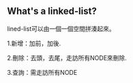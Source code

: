 ## What's a linked-list?

lined-list可以由一個一個空間拼湊起來。

1.新增：加前，加後.

2.刪除：去頭，去尾，走訪所有NODE來刪除.

3.查詢：需走訪所有NODE
